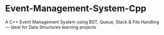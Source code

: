 # Event-Management-System-Cpp
A C++ Event Management System using BST, Queue, Stack &amp; File Handling — ideal for Data Structures learning projects
